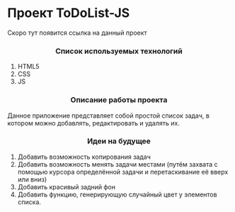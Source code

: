 # Проект ToDoList-JS

Скоро тут появится ссылка на данный проект

<h3 align="center">Список используемых технологий</h3>

1. HTML5
2. CSS
3. JS

<h3 align="center">Описание работы проекта</h3>

Данное приложение представляет собой простой список задач, в котором можно добавлять, редактировать и удалять их. 

<h3 align="center">Идеи на будущее</h3>

1. Добавить возможность копирования задач
2. Добавить возможность менять задачи местами (путём захвата с помощью курсора определённой задачи и перетаскивание её вверх или вниз)
3. Добавить красивый задний фон
4. Добавить функцию, генерирующую случайный цвет у элементов списка.